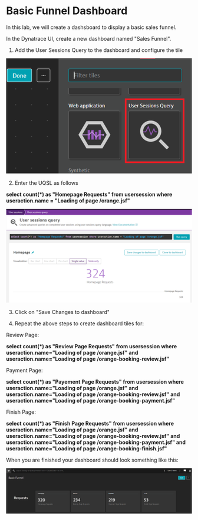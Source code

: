 # Basic Funnel Dashboard

In this lab, we will create a dashsboard to display a basic sales funnel.

In the Dynatrace UI, create a new dashboard named "Sales Funnel".

1. Add the User Sessions Query to the dashboard and configure the tile

![USQL Icon](/img/usql-icon.PNG)

2. Enter the UQSL as follows

**select count(*) as "Homepage Requests" from usersession where useraction.name = "Loading of page /orange.jsf"**

![USQL](/img/usql-query.PNG)

3. Click on "Save Changes to dashboard"

4. Repeat the above steps to create dashboard tiles for:

  Review Page:
  
  **select count(*) as "Review Page Requests" from usersession where useraction.name="Loading of page /orange.jsf" and useraction.name="Loading of page /orange-booking-review.jsf"**

  Payment Page:
  
  **select count(*) as "Payement Page Requests" from usersession where useraction.name="Loading of page /orange.jsf" and useraction.name="Loading of page /orange-booking-review.jsf" and useraction.name="Loading of page /orange-booking-payment.jsf"**

  Finish Page:
  
  **select count(*) as "Finish Page Requests" from usersession where useraction.name="Loading of page /orange.jsf" and useraction.name="Loading of page /orange-booking-review.jsf" and useraction.name="Loading of page /orange-booking-payment.jsf" and useraction.name="Loading of page /orange-booking-finish.jsf"**

When you are finished your dashboard should look something like this:

![Dashboard Basic Funnel](/img/usql-basic-funnel.PNG)


